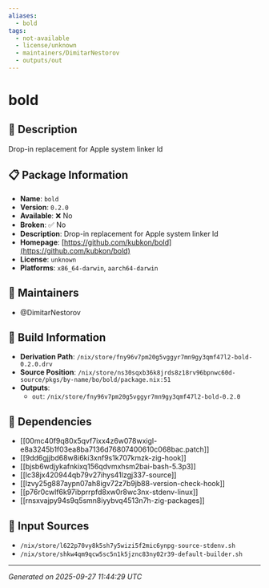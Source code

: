 ```yaml
---
aliases:
  - bold
tags:
  - not-available
  - license/unknown
  - maintainers/DimitarNestorov
  - outputs/out
---
```


# bold

## 📝 Description

Drop-in replacement for Apple system linker ld

## 📋 Package Information

- **Name**: `bold`
- **Version**: `0.2.0`
- **Available**: ❌ No
- **Broken**: ✅ No
- **Description**: Drop-in replacement for Apple system linker ld
- **Homepage**: [https://github.com/kubkon/bold](https://github.com/kubkon/bold)
- **License**: `unknown`
- **Platforms**: `x86_64-darwin`, `aarch64-darwin`
## 👥 Maintainers

- @DimitarNestorov


## 🔧 Build Information

- **Derivation Path**: `/nix/store/fny96v7pm20g5vggyr7mn9gy3qmf47l2-bold-0.2.0.drv`
- **Source Position**: `/nix/store/ns30sqxb36k8jrds8z18rv96bpnwc60d-source/pkgs/by-name/bo/bold/package.nix:51`
- **Outputs**:
  - `out`:  `/nix/store/fny96v7pm20g5vggyr7mn9gy3qmf47l2-bold-0.2.0`

## 🔗 Dependencies

- [[00mc40f9q80x5qvf7ixx4z6w078wxigl-e8a3245b1f03ea8ba7136d76807400610c068bac.patch]]
- [[9dd6gjjbd68w8i6ki3xnf9s1k707kmzk-zig-hook]]
- [[bjsb6wdjykafnkixq156qdvmxhsm2bai-bash-5.3p3]]
- [[lc38jx420944qb79v27ihys41lzgj337-source]]
- [[lzvy25g887aypn07ah8igv72z7b9jb88-version-check-hook]]
- [[p76r0cwlf6k97ibprrpfd8xw0r8wc3nx-stdenv-linux]]
- [[rnsxvajpy94s9q5smn8iyybvq4513n7h-zig-packages]]

## 📁 Input Sources

- `/nix/store/l622p70vy8k5sh7y5wizi5f2mic6ynpg-source-stdenv.sh`
- `/nix/store/shkw4qm9qcw5sc5n1k5jznc83ny02r39-default-builder.sh`

---
*Generated on 2025-09-27 11:44:29 UTC*
